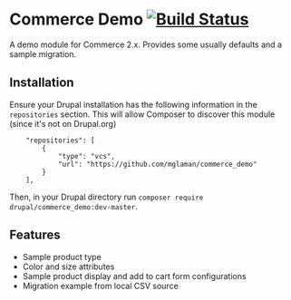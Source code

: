 Commerce Demo [![Build Status](https://travis-ci.org/mglaman/commerce_demo.svg?branch=master)](https://travis-ci.org/mglaman/commerce_demo)
===============================

A demo module for Commerce 2.x. Provides some usually defaults and a sample
migration.

## Installation

Ensure your Drupal installation has the following information in the `repositories`
section. This will allow Composer to discover this module (since it's not on Drupal.org)

```
    "repositories": [
        {
            "type": "vcs",
            "url": "https://github.com/mglaman/commerce_demo"
        }
    ],
```

Then, in your Drupal directory run `composer require drupal/commerce_demo:dev-master`.

## Features

* Sample product type
* Color and size attributes
* Sample product display and add to cart form configurations
* Migration example from local CSV source
